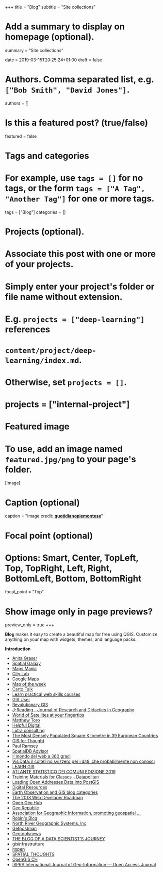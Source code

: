 +++
title = "Blog"
subtitle = "Site collections"

# Add a summary to display on homepage (optional).
summary = "Site collections"

date = 2019-03-15T20:25:24+01:00
draft = false

# Authors. Comma separated list, e.g. `["Bob Smith", "David Jones"]`.
authors = []

# Is this a featured post? (true/false)
featured = false

# Tags and categories
# For example, use `tags = []` for no tags, or the form `tags = ["A Tag", "Another Tag"]` for one or more tags.
tags = ["Blog"]
categories = []

# Projects (optional).
#   Associate this post with one or more of your projects.
#   Simply enter your project's folder or file name without extension.
#   E.g. `projects = ["deep-learning"]` references
#   `content/project/deep-learning/index.md`.
#   Otherwise, set `projects = []`.
# projects = ["internal-project"]

# Featured image
# To use, add an image named `featured.jpg/png` to your page's folder.
[image]
  # Caption (optional)
  caption = "Image credit: [**quotidianopiemontese**](http://web.quotidianopiemontese.it/dallaredazione/2015/10/30/i-blog-di-qp-si-rinnovano/)"

  # Focal point (optional)
  # Options: Smart, Center, TopLeft, Top, TopRight, Left, Right, BottomLeft, Bottom, BottomRight
  focal_point = "Top"

  # Show image only in page previews?
  preview_only = true
+++

**Blog** makes it easy to create a beautiful map for free using QGIS. Customize anything on your map with widgets, themes, and language packs.



**Introduction**

- [Anita Graser](https://anitagraser.com/)
- [Spatial Galaxy](http://spatialgalaxy.net/)
- [Maps Mania](http://scrubbrush-maprap.blogspot.com/)
- [City Lab](https://www.citylab.com/posts/maps/)
- [Google Maps](https://www.blog.google/products/maps/)
- [Map of the week](https://mapoftheweek.blogspot.com/)
- [Carto Talk](http://www.cartotalk.com/)
- [Learn practical web skills courses](http://www.raybo.org/)
- [GIS User](http://gisuser.com/)
- [Revolutionary GIS](https://revolutionarygis.wordpress.com/)
- [J-Reading - Journal of Research and Didactics in Geography](http://www.j-reading.org/index.php/geography/index)
- [World of Satellites at your fingertips](https://satbeams.com/)
- [Matthew Toro](https://matthewtoro.com/blog/)
- [Helpful Digital](https://helpfuldigital.com/)
- [Lutra consulting](https://www.lutraconsulting.co.uk/)
- [The Most Densely Populated Square Kilometre in 39 European Countries](http://www.statsmapsnpix.com/2018/01/the-most-densely-populated-square.html)
- [GIS for Thought](https://gisforthought.com/loading-natural-earth-data-to-postgis-postgresql/)
- [Paul Ramsey](http://blog.cleverelephant.ca/writings)
- [SpatialDB Advisor](http://spatialdbadvisor.com/postgis_tips_tricks)
- [Il mondo del web a 360 gradi](https://www.luigisabbetti.it/)
- [VisiData: il coltellino svizzero per i dati, che probabilmente non conosci](https://medium.com/tantotanto/visidata-il-coltellino-svizzero-per-i-dati-che-probabilmente-non-conosci-2209ffd4fa39)
- [LEARN GIS](http://learngis.uk/)
- [ATLANTE STATISTICO DEI COMUNI EDIZIONE 2019](https://www.istat.it/it/archivio/227189)
- [Training Materials for Classes - Datapolitan](http://training.datapolitan.com/#intro-open-data)
- [Loading Open Addresses Data into PostGIS](https://experimentalcraft.wordpress.com/)
- [Digital Resources](https://oup-arc.com/)
- [Earth Observation and GIS blog categories](http://www.acgeospatial.co.uk/)
- [The 2018 Web Developer Roadmap](https://codeburst.io/the-2018-web-developer-roadmap-826b1b806e8d)
- [Open Geo Hub](https://opengeohub.org/)
- [Geo Republic](https://georepublic.info/en/blog/)
- [Association for Geographic Information, promoting geospatial ...](https://www.agi.org.uk/)
- [Robin's Blog](http://blog.rtwilson.com/category/academic/gis/)
- [North River Geographic Systems, Inc](https://www.northrivergeographic.com/)
- [Getpostman](https://blog.getpostman.com/)
- [Geotoolsnews](http://geotoolsnews.blogspot.com/)
- [THE BLOG OF A DATA SCIENTIST'S JOURNEY](https://www.jddata22.com/)
- [gisinfrastrutture](http://www.gisinfrastrutture.it/)
- [itopen](https://www.itopen.it/)
- [SPATIAL THOUGHTS](https://spatialthoughts.com/)
- [OpenGIS CH](https://new.opengis.ch/tech-blog/)
- [ISPRS International Journal of Geo-Information — Open Access Journal](https://www.mdpi.com/journal/ijgi)
